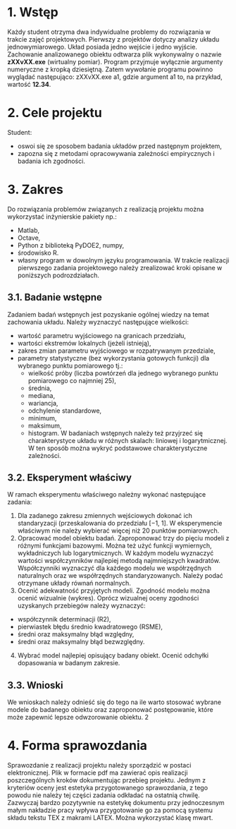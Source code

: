 # 1. Wstęp
Każdy student otrzyma dwa indywidualne problemy do rozwiązania w trakcie zajęć projektowych. Pierwszy z projektów dotyczy analizy układu jednowymiarowego. Układ posiada jedno
wejście i jedno wyjście.
Zachowanie analizowanego obiektu odtwarza plik wykonywalny o nazwie **zXXvXX.exe** (wirtualny pomiar). Program przyjmuje wyłącznie argumenty numeryczne z kropką dziesiętną. Zatem
wywołanie programu powinno wyglądać następująco: zXXvXX.exe a1, gdzie argument a1 to,
na przykład, wartość **12.34**.

# 2. Cele projektu
Student:
- oswoi się ze sposobem badania układów przed następnym projektem,
- zapozna się z metodami opracowywania zależności empirycznych i badania ich zgodności.

# 3. Zakres
Do rozwiązania problemów związanych z realizacją projektu można wykorzystać inżynierskie
pakiety np.:
- Matlab,
- Octave,
- Python z biblioteką PyDOE2, numpy,
- środowisko R.
- własny program w dowolnym języku programowania.
W trakcie realizacji pierwszego zadania projektowego należy zrealizować kroki opisane w
poniższych podrozdziałach.

## 3.1. Badanie wstępne
Zadaniem badań wstępnych jest pozyskanie ogólnej wiedzy na temat zachowania układu.
Należy wyznaczyć następujące wielkości:
- wartość parametru wyjściowego na granicach przedziału,
- wartości ekstremów lokalnych (jeżeli istnieją),
- zakres zmian parametru wyjściowego w rozpatrywanym przedziale,
- parametry statystyczne (bez wykorzystania gotowych funkcji) dla wybranego punktu pomiarowego tj.:
  - wielkość próby (liczba powtórzeń dla jednego wybranego punktu pomiarowego co najmniej 25),
  - średnia,
  - mediana,
  - wariancja,
  - odchylenie standardowe,
  - minimum,
  - maksimum,
  - histogram.
W badaniach wstępnych należy też przyjrzeć się charakterystyce układu w różnych skalach:
liniowej i logarytmicznej. W ten sposób można wykryć podstawowe charakterystyczne zależności.
## 3.2. Eksperyment właściwy
W ramach eksperymentu właściwego należny wykonać następujące zadania:
1. Dla zadanego zakresu zmiennych wejściowych dokonać ich standaryzacji (przeskalowania do
przedziału [−1, 1]. W eksperymencie właściwym nie należy wybierać więcej niż 20
punktów pomiarowych.
2. Opracować model obiektu badań. Zaproponować trzy do pięciu modeli z różnymi funkcjami bazowymi. Można też użyć funkcji wymiernych, wykładniczych lub logarytmicznych. W
każdym modelu wyznaczyć wartości współczynników najlepiej metodą najmniejszych kwadratów. Współczynniki wyznaczyć dla każdego modelu we współrzędnych naturalnych oraz
we współrzędnych standaryzowanych. Należy podać otrzymane układy równań normalnych.
3. Ocenić adekwatność przyjętych modeli. Zgodność modelu można ocenić wizualnie (wykres).
Oprócz wizualnej oceny zgodności uzyskanych przebiegów należy wyznaczyć:
  - współczynnik determinacji (R2),
  - pierwiastek błędu średnio kwadratowego (RSME),
  - średni oraz maksymalny błąd względny,
  - średni oraz maksymalny błąd bezwzględny.
4. Wybrać model najlepiej opisujący badany obiekt. Ocenić odchyłki dopasowania w badanym
zakresie.
## 3.3. Wnioski
We wnioskach należy odnieść się do tego na ile warto stosować wybrane modele do badanego
obiektu oraz zaproponować postępowanie, które może zapewnić lepsze odwzorowanie obiektu.
2
# 4. Forma sprawozdania
Sprawozdanie z realizacji projektu należy sporządzić w postaci elektronicznej. Plik w formacie
pdf ma zawierać opis realizacji poszczególnych kroków dokumentując przebieg projektu. Jednym
z kryteriów oceny jest estetyka przygotowanego sprawozdania, z tego powodu nie należy tej części
zadania odkładać na ostatnią chwilę. Zazwyczaj bardzo pozytywnie na estetykę dokumentu przy
jednoczesnym małym nakładzie pracy wpływa przygotowanie go za pomocą systemu składu
tekstu TEX z makrami LATEX. Można wykorzystać klasę mwart.
